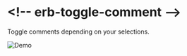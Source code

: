 # \<!-- erb-toggle-comment -->

Toggle comments depending on your selections.

![Demo](https://i.gyazo.com/f7042d7c14e5b58d7d6f6ac99f1bfbcc.gif)
